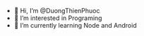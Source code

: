 - 👋 Hi, I’m @DuongThienPhuoc
- 👀 I’m interested in Programing
- 🌱 I’m currently learning Node and Android

<!---
DuongThienPhuoc/DuongThienPhuoc is a ✨ special ✨ repository because its `README.md` (this file) appears on your GitHub profile.
You can click the Preview link to take a look at your changes.
--->
